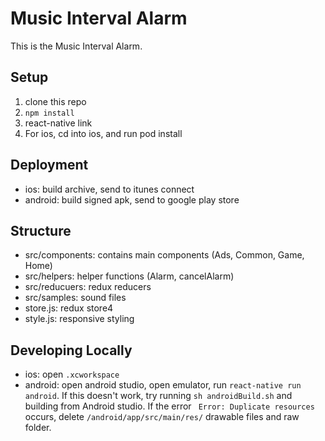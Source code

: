 # Music Interval Alarm
This is the Music Interval Alarm.

## Setup
1.  clone this repo
2.  `npm install`
3. react-native link
4. For ios, cd into ios, and run pod install

## Deployment
- ios: build archive, send to itunes connect
- android: build signed apk, send to google play store

## Structure
- src/components: contains main components (Ads, Common, Game, Home)
- src/helpers: helper functions (Alarm, cancelAlarm)
- src/reducuers: redux reducers
- src/samples: sound files
- store.js: redux store4
- style.js: responsive styling

## Developing Locally
- ios: open `.xcworkspace` 
- android: open android studio, open emulator, run `react-native run android`. If this doesn't work, try running `sh androidBuild.sh` and building from Android studio. If the error ` Error: Duplicate resources` occurs, delete `/android/app/src/main/res/` drawable files and raw folder.